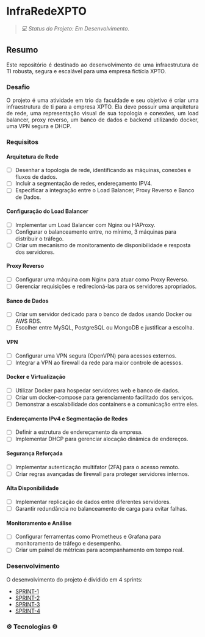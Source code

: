 # InfraRedeXPTO

> _💻 Status do Projeto: Em Desenvolvimento._

## Resumo
<p align="justify"> 
Este repositório é destinado ao desenvolvimento de uma infraestrutura de TI robusta, segura e escalável para uma empresa fictícia XPTO. 
</p>

### Desafio
<p align="justify">
O projeto é uma atividade em trio da faculdade e seu objetivo é criar uma infraestrutura de ti para a empresa XPTO. Ela deve possuir uma arquitetura de rede, uma representação visual de sua topologia e conexões, um load balancer, proxy reverso, um banco de dados e backend utilizando docker, uma VPN segura e DHCP.
</p>

### Requisitos

#### Arquitetura de Rede
- [ ] Desenhar a topologia de rede, identificando as máquinas, conexões e fluxos de dados.
- [ ] Incluir a segmentação de redes, endereçamento IPV4.
- [ ] Especificar a integração entre o Load Balancer, Proxy Reverso e Banco de Dados.

#### Configuração do Load Balancer
- [ ] Implementar um Load Balancer com Nginx ou HAProxy.
- [ ] Configurar o balanceamento entre, no mínimo, 3 máquinas para distribuir o tráfego.
- [ ] Criar um mecanismo de monitoramento de disponibilidade e resposta dos servidores.

#### Proxy Reverso
- [ ] Configurar uma máquina com Nginx para atuar como Proxy Reverso.
- [ ] Gerenciar requisições e redirecioná-las para os servidores apropriados.

#### Banco de Dados
- [ ] Criar um servidor dedicado para o banco de dados usando Docker ou AWS RDS.
- [ ] Escolher entre MySQL, PostgreSQL ou MongoDB e justificar a escolha.

#### VPN
- [ ] Configurar uma VPN segura (OpenVPN) para acessos externos.
- [ ] Integrar a VPN ao firewall da rede para maior controle de acessos.

#### Docker e Virtualização
- [ ] Utilizar Docker para hospedar servidores web e banco de dados.
- [ ] Criar um docker-compose para gerenciamento facilitado dos serviços.
- [ ] Demonstrar a escalabilidade dos containers e a comunicação entre eles. 

#### Endereçamento IPv4 e Segmentação de Redes
- [ ] Definir a estrutura de endereçamento da empresa.
- [ ] Implementar DHCP para gerenciar alocação dinâmica de endereços.

#### Segurança Reforçada
- [ ] Implementar autenticação multifator (2FA) para o acesso remoto.
- [ ] Criar regras avançadas de firewall para proteger servidores internos.

#### Alta Disponibilidade
- [ ] Implementar replicação de dados entre diferentes servidores.
- [ ] Garantir redundância no balanceamento de carga para evitar falhas.

#### Monitoramento e Análise
- [ ] Configurar ferramentas como Prometheus e Grafana para monitoramento de 
tráfego e desempenho.
- [ ] Criar um painel de métricas para acompanhamento em tempo real.

### Desenvolvimento

O desenvolvimento do projeto é dividido em 4 sprints:

- [SPRINT-1](https://github.com/Sandro-Pimentel/InfraRedeXPTO/tree/SPRINT-1)
- [SPRINT-2]()
- [SPRINT-3]()
- [SPRINT-4]()

### ⚙ Tecnologias ⚙

<div> 

</div>
